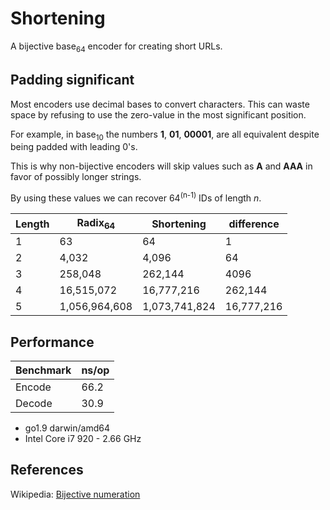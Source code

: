 # Shortening
A bijective base<sub>64</sub> encoder for creating short URLs.


## Padding significant
Most encoders use decimal bases to convert characters.
This can waste space by refusing to use the zero-value in the most significant position.

For example, in base<sub>10</sub> the numbers **1**, **01**, **00001**,
are all equivalent despite being padded with leading 0's.

This is why non-bijective encoders will skip values such as **A** and **AAA**
in favor of possibly longer strings.

By using these values we can recover 64<sup>(n-1)</sup> IDs
of length *n*.

| Length | Radix<sub>64</sub> |   Shortening  | difference |
|--------|--------------------|---------------|------------|
|    1   |                 63 |            64 |          1 |
|    2   |              4,032 |         4,096 |         64 |
|    3   |            258,048 |       262,144 |       4096 |
|    4   |         16,515,072 |    16,777,216 |    262,144 |
|    5   |      1,056,964,608 | 1,073,741,824 | 16,777,216 |


## Performance
|  Benchmark   |  ns/op |
|--------------|--------|
|  Encode      |   66.2 |
|  Decode      |   30.9 |

* go1.9 darwin/amd64
* Intel Core i7 920 - 2.66 GHz


## References
Wikipedia: [Bijective numeration](https://en.wikipedia.org/wiki/Bijective_numeration)
